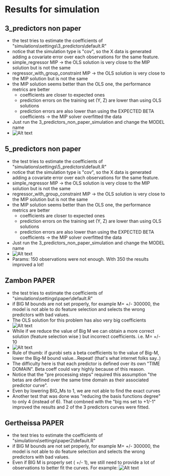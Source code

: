 # Results for simulation

## 3_predictors non paper
  - the test tries to estimate the coefficients of "simulations\settings\3_predictors\default.R"
  - notice that the simulation type is "cov", so the X data is generated adding a covariate error over each observations for the same feature.
  - simple_regressor MIP -> the OLS solution is very close to the MIP solution but is not the same
  - regressor_with_group_constraint MIP -> the OLS solution is very close to the MIP solution but is not the same
  - the MIP solution seems better than the OLS one, the performance metrics are better
    - coefficients are closer to expected ones
    - prediction errors on the training set (Y, Z) are lower than using OLS solutions 
    - prediction errors are also lower than using the EXPECTED BETA coefficients -> the MIP solver overfitted the data
  - Just run the 3_predictors_non_paper_simulation and change the MODEL name
  - ![Alt text](../../docs/images/image_coeff_compare.png)

## 5_predictors non paper
  - the test tries to estimate the coefficients of "simulations\settings\5_predictors\default.R"
  - notice that the simulation type is "cov", so the X data is generated adding a covariate error over each observations for the same feature.
  - simple_regressor MIP -> the OLS solution is very close to the MIP solution but is not the same
  - regressor_with_group_constraint MIP -> the OLS solution is very close to the MIP solution but is not the same
  - the MIP solution seems better than the OLS one, the performance metrics are better
    - coefficients are closer to expected ones
    - prediction errors on the training set (Y, Z) are lower than using OLS solutions 
    - prediction errors are also lower than using the EXPECTED BETA coefficients -> the MIP solver overfitted the data
  - Just run the 3_predictors_non_paper_simulation and change the MODEL name
  - ![Alt text](../../docs/images/image_coeff_compare.png)
  - Params: 150 observations were not enough. With 350 the results improved a lot!

## Zambon PAPER
- the test tries to estimate the coefficients of "simulations\settings\paper\default.R"
- if BIG M bounds are not set properly, for example M= +/- 300000, the model is not able to do feature selection and selects the wrong predictors with bad values.
- The OLS solution for this problem has also very big coefficients
  ![Alt text](../../docs/images/paper_zambon_compare_3000000.png)
- While if we reduce the value of Big M we can obtain a more correct solution (feature selection wise ) but incorrect coefficients. i.e. M= +/- 10 
- ![Alt text](../../docs/images/paper_zambon_compare_10.png)
- Rule of thumb: if gurobi sets a beta coefficients to the value of Big-M, lower the Big-M bound value...Repeat! (that's what internet folks say..)
- The difficulty here is that each predictor is defined over its own "TIME DOMAIN". Beta coeff could vary highly because of this reason.
- Notice that the "pre processing steps" required this assumption "the betas are defined over the same time domain as their associated  predictor curve".
- Even by lowering BIG_Ms to 1, we are not able to find the exact curves   
- Another test that was done was "reducing the basis functions degree" to only 4 (instead of 6). That combned with the "big ms set to +1/-1" improved the results and 2 of the 3 predictors curves were fitted.

## Gertheissa PAPER
- the test tries to estimate the coefficients of "simulations\settings\paper2\default.R"
- if BIG M bounds are not set properly, for example M= +/- 300000, the model is not able to do feature selection and selects the wrong predictors with bad values.
- Even if BIG M is properly set ( +/- 1), we still need to provide a lot of observations to better fit the curves. For example:
![Alt text](../../docs/images/fitting_data_paper2_2_predict.png)



